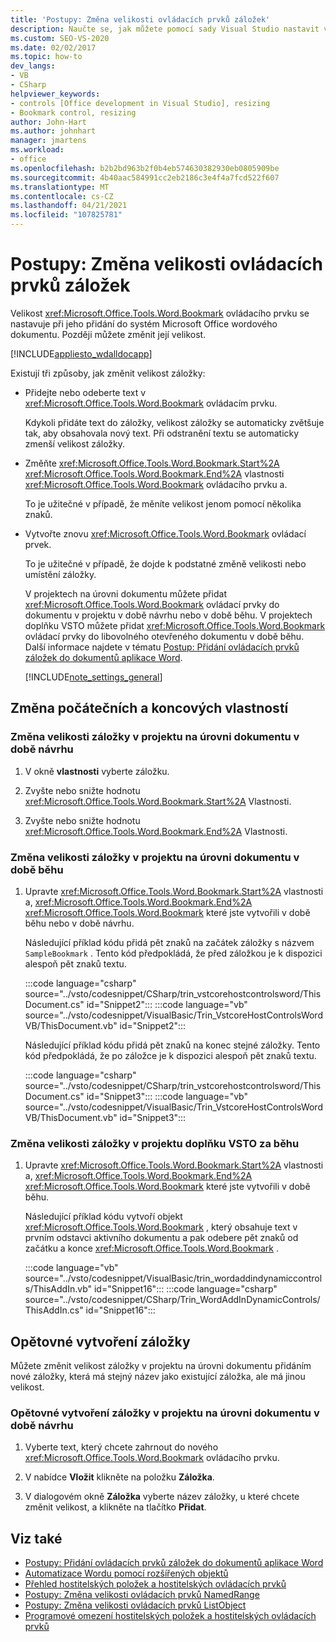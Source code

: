 ```yaml
---
title: 'Postupy: Změna velikosti ovládacích prvků záložek'
description: Naučte se, jak můžete pomocí sady Visual Studio nastavit velikost ovládacího prvku záložky, když ho přidáte do dokumentu Microsoft Wordu.
ms.custom: SEO-VS-2020
ms.date: 02/02/2017
ms.topic: how-to
dev_langs:
- VB
- CSharp
helpviewer_keywords:
- controls [Office development in Visual Studio], resizing
- Bookmark control, resizing
author: John-Hart
ms.author: johnhart
manager: jmartens
ms.workload:
- office
ms.openlocfilehash: b2b2bd963b2f0b4eb574630382930eb0805909be
ms.sourcegitcommit: 4b40aac584991cc2eb2186c3e4f4a7fcd522f607
ms.translationtype: MT
ms.contentlocale: cs-CZ
ms.lasthandoff: 04/21/2021
ms.locfileid: "107825781"
---
```

# <a name="how-to-resize-bookmark-controls"></a>Postupy: Změna velikosti ovládacích prvků záložek
  Velikost <xref:Microsoft.Office.Tools.Word.Bookmark> ovládacího prvku se nastavuje při jeho přidání do systém Microsoft Office wordového dokumentu. Později můžete změnit její velikost.

 [!INCLUDE[appliesto_wdalldocapp](../vsto/includes/appliesto-wdalldocapp-md.md)]

 Existují tři způsoby, jak změnit velikost záložky:

- Přidejte nebo odeberte text v <xref:Microsoft.Office.Tools.Word.Bookmark> ovládacím prvku.

   Kdykoli přidáte text do záložky, velikost záložky se automaticky zvětšuje tak, aby obsahovala nový text. Při odstranění textu se automaticky zmenší velikost záložky.

- Změňte <xref:Microsoft.Office.Tools.Word.Bookmark.Start%2A> <xref:Microsoft.Office.Tools.Word.Bookmark.End%2A> vlastnosti <xref:Microsoft.Office.Tools.Word.Bookmark> ovládacího prvku a.

   To je užitečné v případě, že měníte velikost jenom pomocí několika znaků.

- Vytvořte znovu <xref:Microsoft.Office.Tools.Word.Bookmark> ovládací prvek.

   To je užitečné v případě, že dojde k podstatné změně velikosti nebo umístění záložky.

  V projektech na úrovni dokumentu můžete přidat <xref:Microsoft.Office.Tools.Word.Bookmark> ovládací prvky do dokumentu v projektu v době návrhu nebo v době běhu. V projektech doplňku VSTO můžete přidat <xref:Microsoft.Office.Tools.Word.Bookmark> ovládací prvky do libovolného otevřeného dokumentu v době běhu. Další informace najdete v tématu [Postup: Přidání ovládacích prvků záložek do dokumentů aplikace Word](../vsto/how-to-add-bookmark-controls-to-word-documents.md).

  [!INCLUDE[note_settings_general](../sharepoint/includes/note-settings-general-md.md)]

## <a name="change-the-start-and-end-properties"></a>Změna počátečních a koncových vlastností

### <a name="to-resize-a-bookmark-in-a-document-level-project-at-design-time"></a>Změna velikosti záložky v projektu na úrovni dokumentu v době návrhu

1. V okně **vlastnosti** vyberte záložku.

2. Zvyšte nebo snižte hodnotu <xref:Microsoft.Office.Tools.Word.Bookmark.Start%2A> Vlastnosti.

3. Zvyšte nebo snižte hodnotu <xref:Microsoft.Office.Tools.Word.Bookmark.End%2A> Vlastnosti.

### <a name="to-resize-a-bookmark-in-a-document-level-project-at-run-time"></a>Změna velikosti záložky v projektu na úrovni dokumentu v době běhu

1. Upravte <xref:Microsoft.Office.Tools.Word.Bookmark.Start%2A> vlastnosti a, <xref:Microsoft.Office.Tools.Word.Bookmark.End%2A> <xref:Microsoft.Office.Tools.Word.Bookmark> které jste vytvořili v době běhu nebo v době návrhu.

     Následující příklad kódu přidá pět znaků na začátek záložky s názvem `SampleBookmark` . Tento kód předpokládá, že před záložkou je k dispozici alespoň pět znaků textu.

     :::code language="csharp" source="../vsto/codesnippet/CSharp/trin_vstcorehostcontrolsword/ThisDocument.cs" id="Snippet2":::
     :::code language="vb" source="../vsto/codesnippet/VisualBasic/Trin_VstcoreHostControlsWordVB/ThisDocument.vb" id="Snippet2":::

     Následující příklad kódu přidá pět znaků na konec stejné záložky. Tento kód předpokládá, že po záložce je k dispozici alespoň pět znaků textu.

     :::code language="csharp" source="../vsto/codesnippet/CSharp/trin_vstcorehostcontrolsword/ThisDocument.cs" id="Snippet3":::
     :::code language="vb" source="../vsto/codesnippet/VisualBasic/Trin_VstcoreHostControlsWordVB/ThisDocument.vb" id="Snippet3":::

### <a name="to-resize-a-bookmark-in-a-vsto-add-in-project-at-run-time"></a>Změna velikosti záložky v projektu doplňku VSTO za běhu

1. Upravte <xref:Microsoft.Office.Tools.Word.Bookmark.Start%2A> vlastnosti a, <xref:Microsoft.Office.Tools.Word.Bookmark.End%2A> <xref:Microsoft.Office.Tools.Word.Bookmark> které jste vytvořili v době běhu.

     Následující příklad kódu vytvoří objekt <xref:Microsoft.Office.Tools.Word.Bookmark> , který obsahuje text v prvním odstavci aktivního dokumentu a pak odebere pět znaků od začátku a konce <xref:Microsoft.Office.Tools.Word.Bookmark> .

     :::code language="vb" source="../vsto/codesnippet/VisualBasic/trin_wordaddindynamiccontrols/ThisAddIn.vb" id="Snippet16":::
     :::code language="csharp" source="../vsto/codesnippet/CSharp/Trin_WordAddInDynamicControls/ThisAddIn.cs" id="Snippet16":::

## <a name="recreate-the-bookmark"></a>Opětovné vytvoření záložky
 Můžete změnit velikost záložky v projektu na úrovni dokumentu přidáním nové záložky, která má stejný název jako existující záložka, ale má jinou velikost.

### <a name="to-recreate-a-bookmark-in-a-document-level-project-at-design-time"></a>Opětovné vytvoření záložky v projektu na úrovni dokumentu v době návrhu

1. Vyberte text, který chcete zahrnout do nového <xref:Microsoft.Office.Tools.Word.Bookmark> ovládacího prvku.

2. V nabídce **Vložit** klikněte na položku **Záložka**.

3. V dialogovém okně **Záložka** vyberte název záložky, u které chcete změnit velikost, a klikněte na tlačítko **Přidat**.

## <a name="see-also"></a>Viz také
- [Postupy: Přidání ovládacích prvků záložek do dokumentů aplikace Word](../vsto/how-to-add-bookmark-controls-to-word-documents.md)
- [Automatizace Wordu pomocí rozšířených objektů](../vsto/automating-word-by-using-extended-objects.md)
- [Přehled hostitelských položek a hostitelských ovládacích prvků](../vsto/host-items-and-host-controls-overview.md)
- [Postupy: Změna velikosti ovládacích prvků NamedRange](../vsto/how-to-resize-namedrange-controls.md)
- [Postupy: Změna velikosti ovládacích prvků ListObject](../vsto/how-to-resize-listobject-controls.md)
- [Programové omezení hostitelských položek a hostitelských ovládacích prvků](../vsto/programmatic-limitations-of-host-items-and-host-controls.md)
